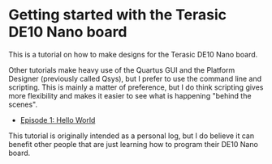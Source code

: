 # Getting started with the Terasic DE10 Nano board
This is a tutorial on how to make designs for the Terasic DE10 Nano board.

Other tutorials make heavy use of the Quartus GUI and the Platform Designer
(previously called Qsys), but I prefer to use the command line and scripting.
This is mainly a matter of preference, but I do think scripting gives more
flexibility and makes it easier to see what is happening "behind the scenes".

* [Episode 1: Hello World](Episode_1_hello_world)

This tutorial is originally intended as a personal log, but I do believe it can
benefit other people that are just learning how to program their DE10 Nano
board.

